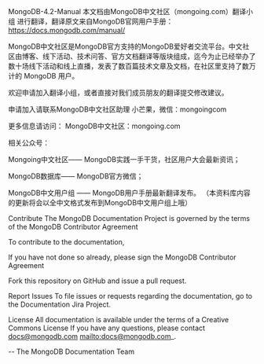 MongoDB-4.2-Manual
本文档由MongoDB中文社区（mongoing.com）翻译小组 进行翻译，翻译原文来自MongoDB官网用户手册：https://docs.mongodb.com/manual/

MongoDB中文社区是MongoDB官方支持的MongoDB爱好者交流平台。中文社区由博客、线下活动、技术问答、官方文档翻译等版块组成，迄今为止已经举办了数十场线下活动和线上直播，发表了数百篇技术文章及文档，在社区里支持了数万计的 MongoDB 用户。

欢迎申请加入翻译小组，或者直接对我们成员朋友的翻译提交修改建议。

申请加入请联系MongoDB中文社区助理 小芒果，微信：mongoingcom



更多信息请访问： MongoDB中文社区：mongoing.com

相关公众号：

Mongoing中文社区—— MongoDB实践一手干货，社区用户大会最新资讯；

MongoDB数据库—— MongoDB官方微信；

MongoDB中文用户组 —— MongoDB用户手册最新翻译发布。 （本资料库内容的更新将会以全中文格式发布到MongoDB中文用户组上哦）



Contribute
The MongoDB Documentation Project is governed by the terms of the MongoDB Contributor Agreement

To contribute to the documentation,

If you have not done so already, please sign the MongoDB Contributor Agreement

Fork this repository on GitHub and issue a pull request.

Report Issues
To file issues or requests regarding the documentation, go to the Documentation Jira Project.

License
All documentation is available under the terms of a Creative Commons License If you have any questions, please contact docs@mongodb.com <mailto:docs@mongodb.com>_.

-- The MongoDB Documentation Team
